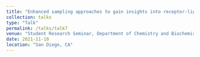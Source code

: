 ```yaml
---
title: "Enhanced sampling approaches to gain insights into receptor-ligand binding and unbinding kinetics"
collection: talks
type: "Talk"
permalink: /talks/talk7
venue: "Student Research Seminar, Department of Chemistry and Biochemistry, UC San Diego"
date: 2021-11-10
location: "San Diego, CA"
---
```

